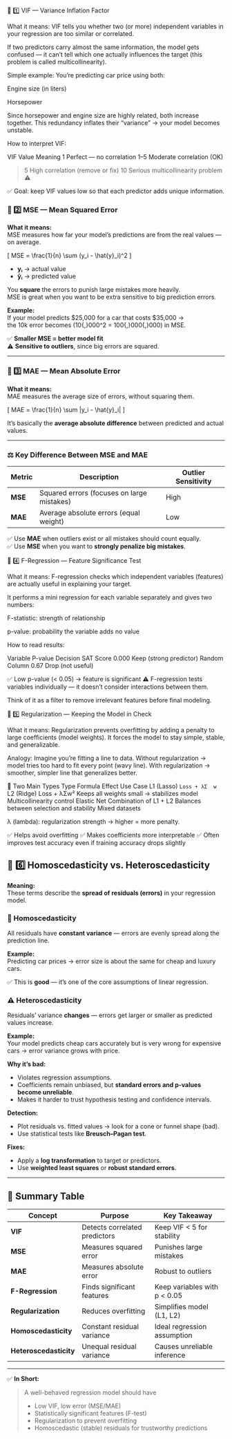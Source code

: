 🔹 1️⃣ VIF — Variance Inflation Factor

What it means:
VIF tells you whether two (or more) independent variables in your regression are too similar or correlated.

If two predictors carry almost the same information, the model gets confused — it can’t tell which one actually influences the target (this problem is called multicollinearity).

Simple example:
You’re predicting car price using both:

Engine size (in liters)

Horsepower

Since horsepower and engine size are highly related, both increase together.
This redundancy inflates their “variance” → your model becomes unstable.

How to interpret VIF:

VIF Value	Meaning
1	Perfect — no correlation
1–5	Moderate correlation (OK)
> 5	High correlation (remove or fix)
> 10	Serious multicollinearity problem ⚠️

✅ Goal: keep VIF values low so that each predictor adds unique information.

### 🔹 2️⃣ MSE — Mean Squared Error

**What it means:**  
MSE measures how far your model’s predictions are from the real values — on average.

\[
MSE = \frac{1}{n} \sum (y_i - \hat{y}_i)^2
\]

- **yᵢ** → actual value  
- **ŷᵢ** → predicted value  

You **square** the errors to punish large mistakes more heavily.  
MSE is great when you want to be extra sensitive to big prediction errors.

**Example:**  
If your model predicts \$25,000 for a car that costs \$35,000 →  
the 10k error becomes \(10{,}000^2 = 100{,}000{,}000\) in MSE.

✅ **Smaller MSE = better model fit**  
⚠️ **Sensitive to outliers**, since big errors are squared.

---

### 🔹 3️⃣ MAE — Mean Absolute Error

**What it means:**  
MAE measures the average size of errors, without squaring them.

\[
MAE = \frac{1}{n} \sum |y_i - \hat{y}_i|
\]

It’s basically the **average absolute difference** between predicted and actual values.

---

### ⚖️ Key Difference Between MSE and MAE

| Metric | Description | Outlier Sensitivity |
|---------|--------------|--------------------|
| **MSE** | Squared errors (focuses on large mistakes) | High |
| **MAE** | Average absolute errors (equal weight) | Low |

✅ Use **MAE** when outliers exist or all mistakes should count equally.  
✅ Use **MSE** when you want to **strongly penalize big mistakes**.


🔹 4️⃣ F-Regression — Feature Significance Test

What it means:
F-regression checks which independent variables (features) are actually useful in explaining your target.

It performs a mini regression for each variable separately and gives two numbers:

F-statistic: strength of relationship

p-value: probability the variable adds no value

How to read results:

Variable	P-value	Decision
SAT Score	0.000	Keep (strong predictor)
Random Column	0.67	Drop (not useful)

✅ Low p-value (< 0.05) → feature is significant
⚠️ F-regression tests variables individually — it doesn’t consider interactions between them.

Think of it as a filter to remove irrelevant features before final modeling.

🔹 5️⃣ Regularization — Keeping the Model in Check

What it means:
Regularization prevents overfitting by adding a penalty to large coefficients (model weights).
It forces the model to stay simple, stable, and generalizable.

Analogy:
Imagine you’re fitting a line to data.
Without regularization → model tries too hard to fit every point (wavy line).
With regularization → smoother, simpler line that generalizes better.

🧮 Two Main Types
Type	Formula	Effect	Use Case
L1 (Lasso)	`Loss + λΣ	w	`
L2 (Ridge)	Loss + λΣw²	Keeps all weights small → stabilizes model	Multicollinearity control
Elastic Net	Combination of L1 + L2	Balances between selection and stability	Mixed datasets

λ (lambda): regularization strength → higher = more penalty.

✅ Helps avoid overfitting
✅ Makes coefficients more interpretable
✅ Often improves test accuracy even if training accuracy drops slightly


## 🔹 6️⃣ Homoscedasticity vs. Heteroscedasticity

**Meaning:**  
These terms describe the **spread of residuals (errors)** in your regression model.

### 🧮 Homoscedasticity
All residuals have **constant variance** — errors are evenly spread along the prediction line.

**Example:**  
Predicting car prices → error size is about the same for cheap and luxury cars.

✅ This is **good** — it’s one of the core assumptions of linear regression.

### ⚠️ Heteroscedasticity
Residuals’ variance **changes** — errors get larger or smaller as predicted values increase.

**Example:**  
Your model predicts cheap cars accurately but is very wrong for expensive cars → error variance grows with price.

**Why it’s bad:**
- Violates regression assumptions.  
- Coefficients remain unbiased, but **standard errors and p-values become unreliable**.  
- Makes it harder to trust hypothesis testing and confidence intervals.

**Detection:**
- Plot residuals vs. fitted values → look for a cone or funnel shape (bad).  
- Use statistical tests like **Breusch–Pagan test**.

**Fixes:**
- Apply a **log transformation** to target or predictors.  
- Use **weighted least squares** or **robust standard errors**.

---

## 🧩 Summary Table

| Concept | Purpose | Key Takeaway |
|----------|----------|--------------|
| **VIF** | Detects correlated predictors | Keep VIF < 5 for stability |
| **MSE** | Measures squared error | Punishes large mistakes |
| **MAE** | Measures absolute error | Robust to outliers |
| **F-Regression** | Finds significant features | Keep variables with p < 0.05 |
| **Regularization** | Reduces overfitting | Simplifies model (L1, L2) |
| **Homoscedasticity** | Constant residual variance | Ideal regression assumption |
| **Heteroscedasticity** | Unequal residual variance | Causes unreliable inference |

---

✅ **In Short:**
> A well-behaved regression model should have  
> - Low VIF, low error (MSE/MAE)  
> - Statistically significant features (F-test)  
> - Regularization to prevent overfitting  
> - Homoscedastic (stable) residuals for trustworthy predictions
